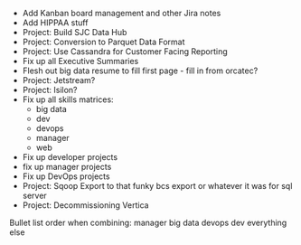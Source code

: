 * Add Kanban board management and other Jira notes
* Add HIPPAA stuff
* Project: Build SJC Data Hub
* Project: Conversion to Parquet Data Format
* Project: Use Cassandra for Customer Facing Reporting
* Fix up all Executive Summaries
* Flesh out big data resume to fill first page - fill in from orcatec?
* Project: Jetstream?
* Project: Isilon?
* Fix up all skills matrices:
  * big data
  * dev
  * devops
  * manager
  * web
* Fix up developer projects
* fix up manager projects
* Fix up DevOps projects
* Project: Sqoop Export to that funky bcs export or whatever it was for sql server
* Project: Decommissioning Vertica

Bullet list order when combining:
manager
big data
devops
dev
everything else
